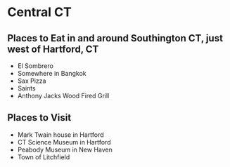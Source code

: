 # Central CT

## Places to Eat in and around Southington CT, just west of Hartford, CT
- El Sombrero
- Somewhere in Bangkok
- Sax Pizza
- Saints
- Anthony Jacks Wood Fired Grill

## Places to Visit
- Mark Twain house in Hartford
- CT Science Museum in Hartford
- Peabody Museum in New Haven
- Town of Litchfield  
